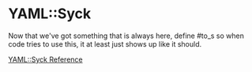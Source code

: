 # YAML::Syck

Now that we've got something that is always here, define #to_s so when code
tries to use this, it at least just shows up like it should.

[YAML::Syck Reference](https://ruby-doc.org/stdlib-2.5.0/libdoc/rubygems/rdoc/YAML::Syck.html)
